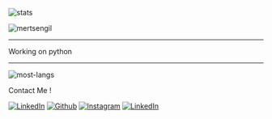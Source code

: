 ![stats](https://github-readme-stats.vercel.app/api?username=mertsengil&show_icons=true&hide_title=true&count_private=true&theme=radical)
<p align="left"> <img src="https://komarev.com/ghpvc/?username=mertsengil" alt="mertsengil" /> </p>


---

Working on python

---

![most-langs](https://github-readme-stats.vercel.app/api/top-langs/?username=mertsengil&hide=javascript,html&theme=radical&layout=compact)

Contact Me !

[<img target="_blank" src="https://img.icons8.com/bubbles/100/000000/linkedin.png" title="LinkedIn">](https://www.linkedin.com/in/mertsengil/)       [<img target="_blank" src="https://img.icons8.com/bubbles/100/000000/github.png" title="Github">](https://github.com/mertsengil)     [<img target="_blank" src="https://img.icons8.com/bubbles/100/000000/instagram-new.png" title="Instagram">](https://www.instagram.com/merttsengil/) [<img target="_blank" src="https://img.icons8.com/bubbles/100/000000/twitter.png" title="LinkedIn">](https://twitter.com/mertS3NGL)

<!--
**dwisiswant0/dwisiswant0** is a ✨ _special_ ✨ repository because its `README.md` (this file) appears on your GitHub profile.

Here are some ideas to get you started:

- 🔭 I’m currently working on ...
- 🌱 I’m currently learning ...
- 👯 I’m looking to collaborate on ...
- 🤔 I’m looking for help with ...
- 💬 Ask me about ...
- 📫 How to reach me: ...
- 😄 Pronouns: ...
- ⚡ Fun fact: ...
-->
